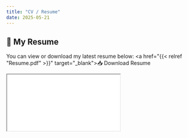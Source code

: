 ```yaml
---
title: "CV / Resume"
date: 2025-05-21
---
```


## 📄 My Resume

You can view or download my latest resume below:
<a href="{{< relref "Resume.pdf" >}}" target="_blank">📥 Download Resume</a>

<iframe src="{{< relref "Resume.pdf" >}}" width="100%" height="800px"></iframe>

